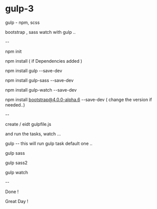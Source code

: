 # gulp-3
gulp - npm, scss 

bootstrap , sass  watch with gulp ..


--

npm init 

npm install  ( if Dependencies added )

npm install gulp --save-dev

npm install gulp-sass --save-dev

npm install gulp-watch --save-dev

npm install bootstrap@4.0.0-alpha.6  --save-dev   ( change the version if needed..)



--

create / eidt gulpfile.js

and run the tasks, watch ...

gulp     -- this will run gulp task default one ..

gulp sass 

gulp sass2


gulp watch  

--

Done ! 

Great Day !